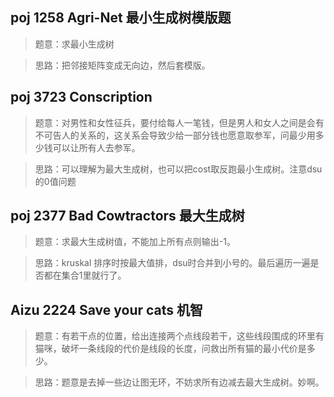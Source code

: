 ## poj 1258 Agri-Net 最小生成树模版题
>题意：求最小生成树

>思路：把邻接矩阵变成无向边，然后套模版。

## poj 3723 Conscription 
>题意：对男性和女性征兵，要付给每人一笔钱，但是男人和女人之间是会有不可告人的关系的，这关系会导致少给一部分钱也愿意取参军，问最少用多少钱可以让所有人去参军。

>思路：可以理解为最大生成树，也可以把cost取反跑最小生成树。注意dsu的0值问题

## poj 2377 Bad Cowtractors 最大生成树
>题意：求最大生成树值，不能加上所有点则输出-1。

>思路：kruskal 排序时按最大值排，dsu时合并到小号的。最后遍历一遍是否都在集合1里就行了。

## Aizu 2224 Save your cats 机智
>题意：有若干点的位置，给出连接两个点线段若干，这些线段围成的环里有猫咪，破坏一条线段的代价是线段的长度，问救出所有猫的最小代价是多少。

>思路：题意是去掉一些边让图无环，不妨求所有边减去最大生成树。妙啊。
